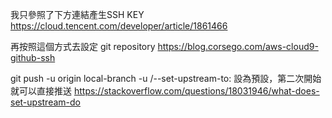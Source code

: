 我只參照了下方連結產生SSH KEY
https://cloud.tencent.com/developer/article/1861466

再按照這個方式去設定 git repository
https://blog.corsego.com/aws-cloud9-github-ssh

git push -u origin local-branch
-u /--set-upstream-to:
 設為預設，第二次開始就可以直接推送
https://stackoverflow.com/questions/18031946/what-does-set-upstream-do